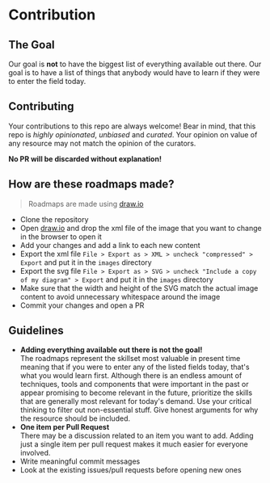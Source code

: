 # Contribution

## The Goal

Our goal is **not** to have the biggest list of everything available out there.
Our goal is to have a list of things that anybody would have to learn if they were to enter the field today.

## Contributing

Your contributions to this repo are always welcome!
Bear in mind, that this repo is *highly opinionated*, *unbiased* and *curated*.
Your opinion on value of any resource may not match the opinion of the curators.

**No PR will be discarded without explanation!**

## How are these roadmaps made?

> Roadmaps are made using [draw.io](https://www.draw.io/)

* Clone the repository
* Open [draw.io](https://www.draw.io/) and drop the xml file of the image that you want to change in the browser to open it
* Add your changes and add a link to each new content
* Export the xml file `File > Export as > XML > uncheck "compressed" > Export` and put it in the `images` directory
* Export the svg file `File > Export as > SVG > uncheck "Include a copy of my diagram" > Export` and put it in the `images` directory
* Make sure that the width and height of the SVG match the actual image content to avoid unnecessary whitespace around the image
* Commit your changes and open a PR

## Guidelines

* **Adding everything available out there is not the goal!**  
The roadmaps represent the skillset most valuable in present time meaning that if you were to enter any of the listed fields today, that's what you would learn first. Although there is an endless amount of techniques, tools and components that were important in the past or appear promising to become relevant in the future, prioritize the skills that are generally most relevant for today's demand. Use your critical thinking to filter out non-essential stuff. Give honest arguments for why the resource should be included.
* **One item per Pull Request**  
There may be a discussion related to an item you want to add. Adding just a single item per pull request makes it much easier for everyone involved.
* Write meaningful commit messages
* Look at the existing issues/pull requests before opening new ones
